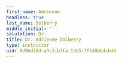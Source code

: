 ```yaml
---
first_name: Adrienne
headless: true
last_name: Dolberry
middle_initial: ''
salutation: Dr.
title: Dr. Adrienne Dolberry
type: instructor
uid: 9d9bdf9d-a3c3-b3fa-13b5-7f518bb4cbd4
---
```

